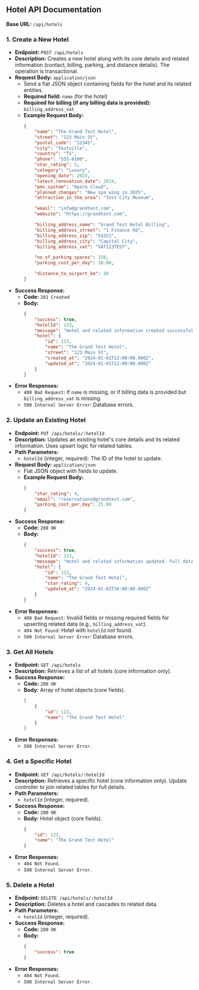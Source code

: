 ## Hotel API Documentation

**Base URL:** `/api/hotels`

### 1. Create a New Hotel

*   **Endpoint:** `POST /api/hotels`
*   **Description:** Creates a new hotel along with its core details and related information (contact, billing, parking, and distance details). The operation is transactional.
*   **Request Body:** `application/json`
    *   Send a flat JSON object containing fields for the hotel and its related entities.
    *   **Required field:** `name` (for the hotel)
    *   **Required for billing (if any billing data is provided):** `billing_address_vat`
    *   **Example Request Body:**
        ```json
        {
            "name": "The Grand Test Hotel",
            "street": "123 Main St",
            "postal_code": "12345",
            "city": "Testville",
            "country": "TS",
            "phone": "555-0100", 
            "star_rating": 5,
            "category": "Luxury",
            "opening_date": 2023,
            "latest_renovation_date": 2024,
            "pms_system": "Opera Cloud",
            "planned_changes": "New spa wing in 2025",
            "attraction_in_the_area": "Test City Museum",

            "email": "info@grandtest.com",
            "website": "https://grandtest.com",

            "billing_address_name": "Grand Test Hotel Billing",
            "billing_address_street": "1 Finance Rd",
            "billing_address_zip": "54321",
            "billing_address_city": "Capital City",
            "billing_address_vat": "VAT123TEST",

            "no_of_parking_spaces": 150,
            "parking_cost_per_day": 20.00,

            "distance_to_airport_km": 10
        }
        ```
*   **Success Response:**
    *   **Code:** `201 Created`
    *   **Body:**
        ```json
        {
            "success": true,
            "hotelId": 123,
            "message": "Hotel and related information created successfully. Full data retrieval needs to join related tables.",
            "hotel": {
                "id": 123,
                "name": "The Grand Test Hotel",
                "street": "123 Main St",
                "created_at": "2024-01-01T12:00:00.000Z",
                "updated_at": "2024-01-01T12:00:00.000Z"
            }
        }
        ```
*   **Error Responses:**
    *   `400 Bad Request`: If `name` is missing, or if billing data is provided but `billing_address_vat` is missing.
    *   `500 Internal Server Error`: Database errors.

### 2. Update an Existing Hotel

*   **Endpoint:** `PUT /api/hotels/:hotelId`
*   **Description:** Updates an existing hotel's core details and its related information. Uses upsert logic for related tables.
*   **Path Parameters:**
    *   `hotelId` (integer, required): The ID of the hotel to update.
*   **Request Body:** `application/json`
    *   Flat JSON object with fields to update.
    *   **Example Request Body:**
        ```json
        {
            "star_rating": 4,
            "email": "reservations@grandtest.com",
            "parking_cost_per_day": 25.00
        }
        ```
*   **Success Response:**
    *   **Code:** `200 OK`
    *   **Body:**
        ```json
        {
            "success": true,
            "hotelId": 123,
            "message": "Hotel and related information updated. Full data retrieval needs joins.",
            "hotel": {
                "id": 123,
                "name": "The Grand Test Hotel",
                "star_rating": 4,
                "updated_at": "2024-01-02T10:00:00.000Z"
            }
        }
        ```
*   **Error Responses:**
    *   `400 Bad Request`: Invalid fields or missing required fields for upserting related data (e.g., `billing_address_vat`).
    *   `404 Not Found`: Hotel with `hotelId` not found.
    *   `500 Internal Server Error`: Database errors.

### 3. Get All Hotels

*   **Endpoint:** `GET /api/hotels`
*   **Description:** Retrieves a list of all hotels (core information only).
*   **Success Response:**
    *   **Code:** `200 OK`
    *   **Body:** Array of hotel objects (core fields).
        ```json
        [
            {
                "id": 123,
                "name": "The Grand Test Hotel"
            }
        ]
        ```
*   **Error Responses:**
    *   `500 Internal Server Error`.

### 4. Get a Specific Hotel

*   **Endpoint:** `GET /api/hotels/:hotelId`
*   **Description:** Retrieves a specific hotel (core information only). Update controller to join related tables for full details.
*   **Path Parameters:**
    *   `hotelId` (integer, required).
*   **Success Response:**
    *   **Code:** `200 OK`
    *   **Body:** Hotel object (core fields).
        ```json
        {
            "id": 123,
            "name": "The Grand Test Hotel"
        }
        ```
*   **Error Responses:**
    *   `404 Not Found`.
    *   `500 Internal Server Error`.

### 5. Delete a Hotel

*   **Endpoint:** `DELETE /api/hotels/:hotelId`
*   **Description:** Deletes a hotel and cascades to related data.
*   **Path Parameters:**
    *   `hotelId` (integer, required).
*   **Success Response:**
    *   **Code:** `200 OK`
    *   **Body:** 
        ```json
        { 
            "success": true 
        }
        ```
*   **Error Responses:**
    *   `404 Not Found`.
    *   `500 Internal Server Error`. 